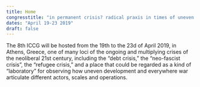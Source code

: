 ```yaml
---
title: Home
congresstitle: "in permanent crisis? radical praxis in times of uneven development and everywhere war"
dates: "April 19-23 2019"
draft: false
---
```

The 8th ICCG will be hosted from the 19th to the 23d of April 2019, in Athens, Greece, one of many loci of the ongoing and multiplying crises of the neoliberal 21st century, including the “debt crisis,” the “neo-fascist crisis”, the “refugee crisis,” and a place that could be regarded as a kind of  “laboratory” for observing how uneven development and everywhere war articulate different actors, scales and operations.
